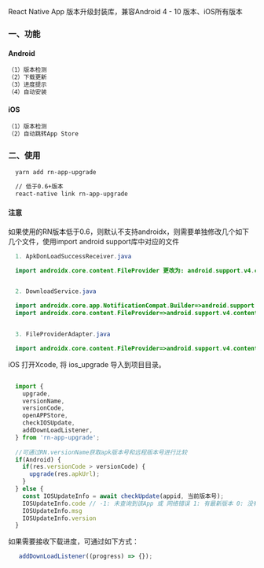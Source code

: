 
React Native App 版本升级封装库，兼容Android 4 - 10 版本、iOS所有版本

### 一、功能
#### Android
```xml
（1）版本检测
（2）下载更新
（3）进度提示
（4）自动安装
```

#### iOS
```xml
（1）版本检测
（2）自动跳转App Store
```

### 二、使用

```xml
  yarn add rn-app-upgrade

  // 低于0.6+版本
  react-native link rn-app-upgrade
```
#### 注意
如果使用的RN版本低于0.6，则默认不支持androidx，则需要单独修改几个如下几个文件，使用import android support库中对应的文件
```java
  1. ApkDonLoadSuccessReceiver.java

  import androidx.core.content.FileProvider 更改为: android.support.v4.content.FileProvider


  2. DownloadService.java

  import androidx.core.app.NotificationCompat.Builder=>android.support.v4.NotificationCompat.Builder
  import androidx.core.content.FileProvider=>android.support.v4.content.FileProvider


  3. FileProviderAdapter.java

  import androidx.core.content.FileProvider=>android.support.v4.content.FileProvider
```
iOS
打开Xcode, 将 ios_upgrade 导入到项目目录。


```javascript

  import { 
    upgrade,
    versionName,
    versionCode,
    openAPPStore,
    checkIOSUpdate,
    addDownLoadListener,
  } from 'rn-app-upgrade';
  
  //可通过RN.versionName获取apk版本号和远程版本号进行比较
  if(Android) {
    if(res.versionCode > versionCode) {
      upgrade(res.apkUrl);
    }
  } else {
    const IOSUpdateInfo = await checkUpdate(appid, 当前版本号);
    IOSUpdateInfo.code // -1: 未查询到该App 或 网络错误 1: 有最新版本 0: 没有新版本
    IOSUpdateInfo.msg
    IOSUpdateInfo.version
  }
```

如果需要接收下载进度，可通过如下方式：
```javascript
   addDownLoadListener((progress) => {});
```
